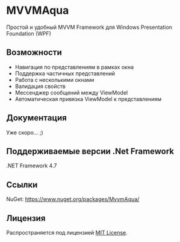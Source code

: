 # MVVMAqua
Простой и удобный MVVM Framework для Windows Presentation Foundation (WPF)


## Возможности

* Навигация по представлениям в рамках окна
* Поддержка частичных представлений
* Работа с несколькими окнами
* Валидация свойств
* Мессенджер сообщений между ViewModel
* Автоматическая привязка ViewModel к представлениям


## Документация

Уже скоро... ;)


## Поддерживаемые версии .Net Framework

.NET Framework 4.7


## Ссылки

NuGet: https://www.nuget.org/packages/MvvmAqua/


## Лицензия

Распространяется под лицензией [MIT License](https://github.com/IgoR-NiK/MVVMAqua/blob/master/LICENSE).
